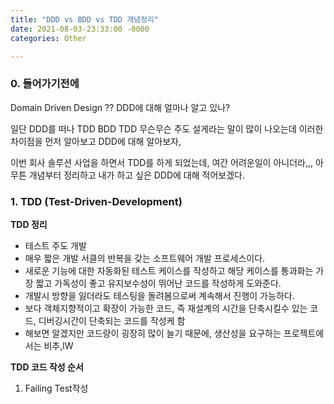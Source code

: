 ```yaml
---
title: "DDD vs BDD vs TDD 개념정리"
date: 2021-08-03-23:33:00 -0000
categories: Other

---
```


### 0. 들어가기전에

Domain Driven Design ?? DDD에 대해 얼마나 알고 있나?

일단 DDD를 떠나 TDD BDD TDD 무슨무슨 주도 설게라는 말이 많이 나오는데 이러한 차이점을 먼저 알아보고 DDD에 대해 알아보자,

이번 회사 솔루션 사업을 하면서 TDD를 하게 되었는데, 여간 어려운일이 아니더라,,, 아무튼 개념부터 정리하고 내가 하고 싶은 DDD에 대해 적어보겠다.

### 1. TDD (Test-Driven-Development)

__TDD 정리__
- 테스트 주도 개발
- 매우 짧은 개발 서클의 반복을 갖는 소프트웨어 개발 프로세스이다.
- 새로운 기능에 대한 자동화된 테스트 케이스를 작성하고 해당 케이스를 통과화는 가장 짧고 가독성이 좋고 유지보수성이 뛰어난 코드를 작성하게 도와준다.
- 개발시 방향을 잃더라도 테스팅을 돌려봄으로써 계속해서 진행이 가능하다.
- 보다 객체지향적이고 확장이 가능한 코드, 즉 재설계의 시간을 단축시킬수 있는 코드, 디버깅시간이 단축되는 코드를 작성케 함
- 해보면 알겠지만 코드량이 굉장히 많이 늘기 때문에, 생산성을 요구하는 프로젝트에서는 비추,lW

__TDD 코드 작성 순서__
1. Failing Test작성
   